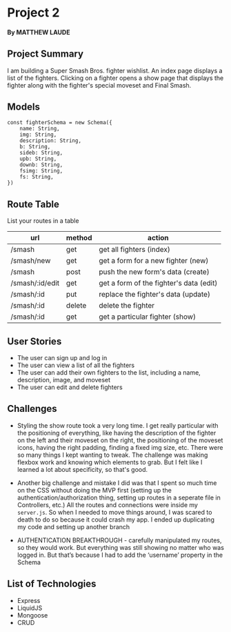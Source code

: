 # Project 2
#### By MATTHEW LAUDE

## Project Summary

I am building a Super Smash Bros. fighter wishlist. An index page displays a list of the fighters. Clicking on a fighter opens a show page that displays the fighter along with the fighter's special moveset and Final Smash. 

## Models

```
const fighterSchema = new Schema({
    name: String,
    img: String,
    description: String,
    b: String,
    sideb: String,
    upb: String,
    downb: String,
    fsimg: String,
    fs: String,
})
```

## Route Table

List your routes in a table

| url | method | action |
|-----|--------|--------|
| /smash | get | get all fighters (index)|
| /smash/new | get | get a form for a new fighter (new) |
| /smash | post | push the new form's data (create) |
| /smash/:id/edit | get | get a form of the fighter's data (edit) | 
| /smash/:id | put | replace the fighter's data (update) |
| /smash/:id | delete | delete the fighter |(destroy) |
| /smash/:id | get | get a particular fighter (show)|

## User Stories

- The user can sign up and log in
- The user can view a list of all the fighters
- The user can add their own fighters to the list, including a name, description, image, and moveset
- The user can edit and delete fighters

## Challenges
- Styling the show route took a very long time. I get really particular with the positioning of everything, like having the description of the fighter on the left and their moveset on the right, the positioning of the moveset icons, having the right padding, finding a fixed img size, etc. There were so many things I kept wanting to tweak. The challenge was making flexbox work and knowing which elements to grab. But I felt like I learned a lot about specificity, so that's good. 

- Another big challenge and mistake I did was that I spent so much time on the CSS without doing the MVP first (setting up the authentication/authorization thing, setting up routes in a seperate file in Controllers, etc.) All the routes and connections were inside my ```server.js```. So when I needed to move things around, I was scared to death to do so because it could crash my app. I ended up duplicating my code and setting up another branch

- AUTHENTICATION BREAKTHROUGH - carefully manipulated my routes, so they would work. But everything was still showing no matter who was logged in. But that’s because I had to add the ‘username’ property in the Schema

## List of Technologies
- Express
- LiquidJS
- Mongoose
- CRUD 
